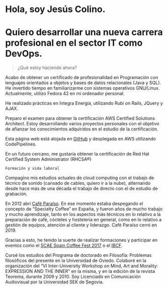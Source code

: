 # Hola, soy Jesús Colino. 
# Quiero desarrollar una nueva carrera profesional en el sector IT como DevOps.
 
> ¿Qué estoy haciendo ahora?

Acabo de obtener un certificado de profesionalidad en Programación con lenguajes orientados a objetos y bases de datos relacionales (Java y SQL).
He invertido tiempo en familiarizarme con sistemas operativos GNU/Linux. Actualmente, utilizo Fedora 42 en mi ordenador personal.

He realizado prácticas en Integra Energía, utilizando Rubi on Rails, JQuery y AJAX. 

Preparo el examen para obtener la certificación AWS Certified Solutions Architect. Estoy desarrollando varios proyectos personales con el objetivo de afianzar los conocimientos adquiridos en el estudio de la certificación. 

Esta página web está alojada en [GitHub](https://github.com/jcolinosantos/my-cv)  y desplegada en AWS utilizando CodePipelines.

En un futuro cercano, me gustaría obtener la certificación de Red Hat Certified System Administrator (RHCSA®)


    Formación y vida laboral

Compagino mis estudios actuales de cloud computing con el trabajo de técnico de sonido (cansado de cables, quiero ir a la nube), alternando desde hace más de una década el trabajo de directo con el de estudio de grabación.

En 2012 abrí [Café Paraíso](https://www.instagram.com/elcafeparaiso).
En ese momento estaba despegando el concepto de “Specialty Coffee” en España, y fueron años de mucho trabajo y mucho aprendizaje, tanto en los aspectos más técnicos en lo relativo a la preparación de café, cócteles y hostelería en general, como en lo relativo a gestión de equipos, atención al cliente y liderazgo. Café Paraíso cerró en 2019.

Gracias a esto, he tenido la suerte de realizar formaciones y participar en eventos como el [SCAE Spain Coffee Fest 2017](https://www.sanagustin.com/san-agustin-pontevedra-scae-2017/) o el [IBCF](https://www.instagram.com/ibcoffeefestival/?hl=es). 

Cursé los estudios del Programa de doctorado en Filosofía: Problemas filosóficos del presente en la Universidad de Oviedo.
Colaboré en la organización del “VI Inter-University Workshop on Mind, Art and Morality: EXPRESSION AND THE INNER” en la misma, y en la edición de la revista Teorema, durante 2009 y 2010.
Soy Licenciado en Comunicación Audiovisual por la Universidad SEK de Segovia.

